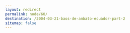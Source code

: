 ```yaml
---
layout: redirect
permalink: node/60/
destination: /2004-03-21-baos-de-ambato-ecuador-part-2
sitemap: false
---
```

